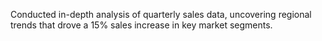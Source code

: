 Conducted in-depth analysis of quarterly sales data, uncovering regional trends that drove a 15% sales
increase in key market segments.
